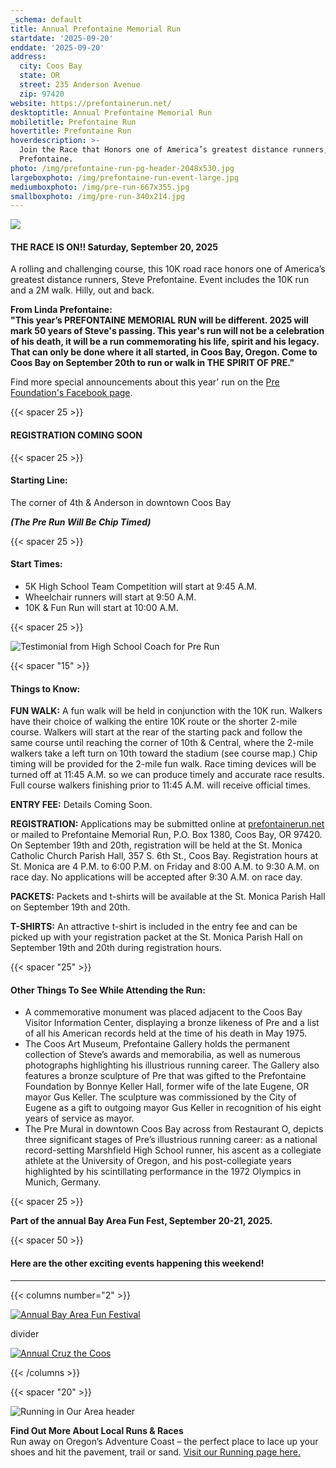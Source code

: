 ```yaml
---
_schema: default
title: Annual Prefontaine Memorial Run
startdate: '2025-09-20'
enddate: '2025-09-20'
address:
  city: Coos Bay
  state: OR
  street: 235 Anderson Avenue
  zip: 97420
website: https://prefontainerun.net/
desktoptitle: Annual Prefontaine Memorial Run
mobiletitle: Prefontaine Run
hovertitle: Prefontaine Run
hoverdescription: >-
  Join the Race that Honors one of America’s greatest distance runners, Steve
  Prefontaine.
photo: /img/prefontaine-run-pg-header-2048x530.jpg
largeboxphoto: /img/prefontaine-run-event-large.jpg
mediumboxphoto: /img/pre-run-667x355.jpg
smallboxphoto: /img/pre-run-340x214.jpg
---
```

![](/img/prefontaine-run-starting-line-695x3xx.jpg)

#### **THE RACE IS ON!! Saturday, September 20, 2025**

A rolling and challenging course, this 10K road race honors one of America’s greatest distance runners, Steve Prefontaine. Event includes the 10K run and a 2M walk. Hilly, out and back.

**From Linda Prefontaine:<br>"This year’s PREFONTAINE MEMORIAL RUN will be different. 2025 will mark 50 years of Steve's passing. This year's run will not be a celebration of his death, it will be a run commemorating his life, spirit and his legacy. That can only be done where it all started, in Coos Bay, Oregon. Come to Coos Bay on September 20th to run or walk in THE SPIRIT OF PRE."**

Find more special announcements about this year' run on the <a href="https://www.facebook.com/profile.php?id=100091479487534" target="_blank" rel="noopener">Pre Foundation's Facebook page</a>.

{{< spacer 25 >}}

#### **REGISTRATION COMING SOON**

{{< spacer 25 >}}

#### Starting Line:

The corner of 4th & Anderson in downtown Coos Bay

***(The Pre Run Will Be Chip Timed)***

{{< spacer 25 >}}

#### Start Times:

* 5K High School Team Competition will start at 9:45 A.M.
* Wheelchair runners will start at 9:50 A.M.
* 10K & Fun Run will start at 10:00 A.M.

{{< spacer 25 >}}

![Testimonial from High School Coach for Pre Run](/img/pre-run-school-comment.jpg "Medford High athletes run in the Annual Prefontaine Memorial Run held each September in Coos Bay.")

{{< spacer "15" >}}

#### Things to Know:

**FUN WALK:** A fun walk will be held in conjunction with the 10K run. Walkers have their choice of walking the entire 10K route or the shorter 2-mile course. Walkers will start at the rear of the starting pack and follow the same course until reaching the corner of 10th & Central, where the 2-mile walkers take a left turn on 10th toward the stadium (see course map.) Chip timing will be provided for the 2-mile fun walk. Race timing devices will be turned off at 11:45 A.M. so we can produce timely and accurate race results. Full course walkers finishing prior to 11:45 A.M. will receive official times.

**ENTRY FEE:** Details Coming Soon.

**REGISTRATION:** Applications may be submitted online at <a href="https://prefontainerun.net/race-details/" target="_blank" rel="noopener">prefontainerun.net</a> or mailed to Prefontaine Memorial Run, P.O. Box 1380, Coos Bay, OR 97420. On September 19th and 20th, registration will be held at the St. Monica Catholic Church Parish Hall, 357 S. 6th St., Coos Bay. Registration hours at St. Monica are 4 P.M. to 6:00 P.M. on Friday and 8:00 A.M. to 9:30 A.M. on race day. No applications will be accepted after 9:30 A.M. on race day.

**PACKETS:** Packets and t-shirts will be available at the St. Monica Parish Hall on September 19th and 20th.&nbsp;

**T-SHIRTS:** An attractive t-shirt is included in the entry fee and can be picked up with your registration packet at the St. Monica Parish Hall on September 19th and 20th during registration hours.

{{< spacer "25" >}}

#### Other Things To See While Attending the Run:

* A commemorative monument was placed adjacent to the Coos Bay Visitor Information Center, displaying a bronze likeness of Pre and a list of all his American records held at the time of his death in May 1975.
* The Coos Art Museum, Prefontaine Gallery holds the permanent collection of Steve’s awards and memorabilia, as well as numerous photographs highlighting his illustrious running career. The Gallery also features a bronze sculpture of Pre that was gifted to the Prefontaine Foundation by Bonnye Keller Hall, former wife of the late Eugene, OR mayor Gus Keller. The sculpture was commissioned by the City of Eugene as a gift to outgoing mayor Gus Keller in recognition of his eight years of service as mayor.
* The Pre Mural in downtown Coos Bay across from Restaurant O, depicts three significant stages of Pre’s illustrious running career: as a national record-setting Marshfield High School runner, his ascent as a collegiate athlete at the University of Oregon, and his post-collegiate years highlighted by his scintillating performance in the 1972 Olympics in Munich, Germany.

{{< spacer 25 >}}

**Part of the annual Bay Area Fun Fest, September 20-21, 2025.**

{{< spacer 50 >}}

#### Here are the other exciting events happening this weekend!

---

{{< columns number="2" >}}

[![Annual Bay Area Fun Festival](/img/bay-area-fun-fest-column-01.jpg)](/event/annual-bay-area-fun-festival)

divider

[![Annual Cruz the Coos](/img/cruz-the-coos-columns-02.jpg)](/event/annual-cruz-the-coos/)

{{< /columns >}}

{{< spacer "20" >}}

![Running in Our Area header](/img/event-running-hdrs-695x125-v02.jpg)

**Find Out More About Local Runs & Races**<br>Run away on Oregon’s Adventure Coast – the perfect place to lace up your shoes and hit the pavement, trail or sand. [Visit our Running page here.](/running)